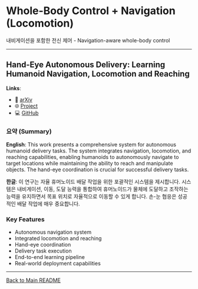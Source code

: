 # Whole-Body Control + Navigation (Locomotion)

내비게이션을 포함한 전신 제어 - Navigation-aware whole-body control

---

## Hand-Eye Autonomous Delivery: Learning Humanoid Navigation, Locomotion and Reaching

**Links**:
- 📄 [arXiv](https://arxiv.org/abs/2508.03068)
- 🌐 [Project](https://stanford-tml.github.io/HEAD/)
- 💻 [GitHub](https://github.com/Stanford-TML/HEAD_release)

### 요약 (Summary)

**English**: This work presents a comprehensive system for autonomous humanoid delivery tasks. The system integrates navigation, locomotion, and reaching capabilities, enabling humanoids to autonomously navigate to target locations while maintaining the ability to reach and manipulate objects. The hand-eye coordination is crucial for successful delivery tasks.

**한글**: 이 연구는 자율 휴머노이드 배달 작업을 위한 포괄적인 시스템을 제시합니다. 시스템은 내비게이션, 이동, 도달 능력을 통합하여 휴머노이드가 물체에 도달하고 조작하는 능력을 유지하면서 목표 위치로 자율적으로 이동할 수 있게 합니다. 손-눈 협응은 성공적인 배달 작업에 매우 중요합니다.

### Key Features
- Autonomous navigation system
- Integrated locomotion and reaching
- Hand-eye coordination
- Delivery task execution
- End-to-end learning pipeline
- Real-world deployment capabilities

---

[Back to Main README](../README.md)

